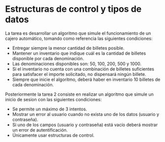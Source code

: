 # Estructuras de control y tipos de datos
La tarea es desarrollar un algoritmo que simule el funcionamiento de un cajero automático, tomando como referencia las siguientes condiciones:

* Entregar siempre la menor cantidad de billetes posible.
* Mantener un inventario que indique cuál es la cantidad de billetes disponible por cada denominación.
* Las denominaciones disponibles son: 50, 100, 200, 500 y 1000.
* Si el inventario no cuenta con una combinación de billetes suficientes para satisfacer el importe solicitado, no dispensará ningún billete.
* Siempre que inicie el algoritmo, deberá haber en inventario 10 billetes de cada denominación.

Posteriormente la tarea 2 consiste en realizar un algoritmo que simule un inicio de sesion con las siguientes condiciones:
* Se permite un máximo de 3 intentos.
* Mostrar un error al usuario cuando no exista uno de los datos
(usuario y contraseña).
* Si uno de los campos (usuario y contraseña) está vacío deberá
mostrar un error de autentificación.
* Únicamente usar estructuras de control.
